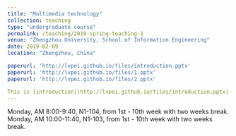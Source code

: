```yaml
---
title: "Multimedia technology"
collection: teaching
type: "undergraduate course"
permalink: /teaching/2019-spring-teaching-1
venue: "Zhengzhou University, School of Information Engineering"
date: 2019-02-09
location: "Zhengzhou, China"

paperurl: 'http://lvpei.github.io/files/introduction.pptx'
paperurl: 'http://lvpei.github.io/files/1.pptx'
paperurl: 'http://lvpei.github.io/files/2.pptx'

This is [introduction](http://lvpei.github.io/files/introduction.pptx)
---
```


Monday, AM 8:00-9:40, N1-104, from 1st - 10th week with two weeks break.    
Monday, AM 10:00-11:40, N1-103, from 1st - 10th week with two weeks break.

